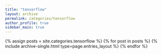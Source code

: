 ```yaml
---
title: "tensorflow"
layout: archive
permalink: categories/tensorflow
author_profile: true
sidebar_main: true
---
```



{% assign posts = site.categories.tensorflow %}
{% for post in posts %} {% include archive-single.html type=page.entries_layout %} {% endfor %}
